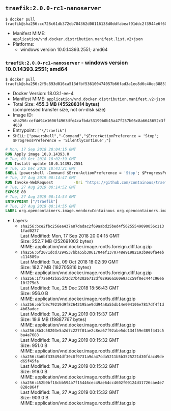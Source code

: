 ## `traefik:2.0.0-rc1-nanoserver`

```console
$ docker pull traefik@sha256:cc728c61db372eb784362d00116138d0ddfabeaf91ddc2f3944e6f60f30f2269
```

-	Manifest MIME: `application/vnd.docker.distribution.manifest.list.v2+json`
-	Platforms:
	-	windows version 10.0.14393.2551; amd64

### `traefik:2.0.0-rc1-nanoserver` - windows version 10.0.14393.2551; amd64

```console
$ docker pull traefik@sha256:2f5c893d016ca513dfbf536100474057b66fad3a1ec8d6c40ec38853a8d19361
```

-	Docker Version: 18.03.1-ee-4
-	Manifest MIME: `application/vnd.docker.distribution.manifest.v2+json`
-	Total Size: **455.3 MB (455288314 bytes)**  
	(compressed transfer size, not on-disk size)
-	Image ID: `sha256:cef4d94e1606f4963dfe4cafbda53199b0b15a47f257b05c8a6645652c3f4039`
-	Entrypoint: `["\/traefik"]`
-	`SHELL`: `["powershell","-Command","$ErrorActionPreference = 'Stop'; $ProgressPreference = 'SilentlyContinue';"]`

```dockerfile
# Mon, 17 Sep 2018 20:04:15 GMT
RUN Apply image 10.0.14393.0
# Tue, 09 Oct 2018 18:02:39 GMT
RUN Install update 10.0.14393.2551
# Tue, 25 Dec 2018 18:43:21 GMT
SHELL [powershell -Command $ErrorActionPreference = 'Stop'; $ProgressPreference = 'SilentlyContinue';]
# Tue, 27 Aug 2019 00:14:47 GMT
RUN Invoke-WebRequest         -Uri "https://github.com/containous/traefik/releases/download/v2.0.0-rc1/traefik_v2.0.0-rc1_windows_amd64.zip"         -OutFile "/traefik.zip"  ;     Expand-Archive -Path "/traefik.zip" -DestinationPath "/" -Force  ;     Remove-Item –path /traefik.zip
# Tue, 27 Aug 2019 00:14:52 GMT
EXPOSE 80
# Tue, 27 Aug 2019 00:14:54 GMT
ENTRYPOINT ["/traefik"]
# Tue, 27 Aug 2019 00:14:55 GMT
LABEL org.opencontainers.image.vendor=Containous org.opencontainers.image.url=https://traefik.io org.opencontainers.image.title=Traefik org.opencontainers.image.description=A modern reverse-proxy org.opencontainers.image.version=v2.0.0-rc1 org.opencontainers.image.documentation=https://docs.traefik.io
```

-	Layers:
	-	`sha256:bce2fbc256ea437a87dadac2f69aabd25bed4f56255549090056c1131fad0277`  
		Last Modified: Mon, 17 Sep 2018 20:04:15 GMT  
		Size: 252.7 MB (252691002 bytes)  
		MIME: application/vnd.docker.image.rootfs.foreign.diff.tar.gzip
	-	`sha256:6f2071dcd7294537bba55b3061704ef1370748e91982193b9e0fa4ebc114589b`  
		Last Modified: Tue, 09 Oct 2018 18:02:39 GMT  
		Size: 182.7 MB (182705816 bytes)  
		MIME: application/vnd.docker.image.rootfs.foreign.diff.tar.gzip
	-	`sha256:1f72e042ba5d72d27b42026712df029a6a160e9acc59f0ec444c96e610f275d3`  
		Last Modified: Tue, 25 Dec 2018 18:56:43 GMT  
		Size: 956.0 B  
		MIME: application/vnd.docker.image.rootfs.diff.tar.gzip
	-	`sha256:ebfb9c79219d9f82642195ae9dd94a8a55db14e094106e7817df4f1d4b63adec`  
		Last Modified: Tue, 27 Aug 2019 00:15:37 GMT  
		Size: 19.9 MB (19887767 bytes)  
		MIME: application/vnd.docker.image.rootfs.diff.tar.gzip
	-	`sha256:8b3c58203e5a2d7c227f01ae2c8ea67f92abe5dd134f59e389f441c5ba4a7688`  
		Last Modified: Tue, 27 Aug 2019 00:15:32 GMT  
		Size: 951.0 B  
		MIME: application/vnd.docker.image.rootfs.diff.tar.gzip
	-	`sha256:3a6bf335494df30c0f9731a9da47cda5211b5b3525221d30fdac49ded65f45fa`  
		Last Modified: Tue, 27 Aug 2019 00:15:32 GMT  
		Size: 919.0 B  
		MIME: application/vnd.docker.image.rootfs.diff.tar.gzip
	-	`sha256:452b9bf18cbb594b7f15446cec49ae64cc4602f09124d31726cae4e7828c864f`  
		Last Modified: Tue, 27 Aug 2019 00:15:32 GMT  
		Size: 903.0 B  
		MIME: application/vnd.docker.image.rootfs.diff.tar.gzip

